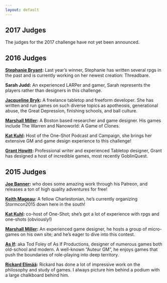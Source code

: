 ```yaml
---
layout: default
---
```

## 2017 Judges

The judges for the 2017 challenge have not yet been announced.

## 2016 Judges

**[Stephanie Bryant](http://www.mortaine.com/blog/):** Last year’s winner, Stephanie has written several rpgs in the past and is currently working on her newest creation: Threadbare.

**Sarah Judd:** An experienced LARPer and gamer, Sarah represents the players rather than designers in this challenge.

**[Jacqueline Bryk](http://tacticalnymphomania.tumblr.com/):** A freelance tabletop and freeform developer. She has written and run games on such diverse topics as apotheosis, generational abuse, the Great Depression, finishing schools, and ball culture.

**[Marshall Miller](http://www.finemessgames.com/):** A Boston based researcher and game designer. His games include The Warren and Nanoworld: A Game of Clones.

**[Kat Kuhl](https://twitter.com/wolvesarekuhl):** Host of the One-Shot Podcast and Campaign, she brings her extensive GM and game design experience to this challenge!

**[Grant Howitt](http://lookrobot.co.uk/games/):** Professional writer and experienced Tabletop designer, Grant has designed a host of incredible games, most recently GoblinQuest.

## 2015 Judges

**[Joe Banner](http://joebanner.co.uk/):** who does some amazing work through his Patreon, and releases a ton of high quality adventures for free!	

**[Keith Mageau](https://rollingboxcars.com/):** A fellow Charlestonian, he’s currently organizing Stormcon2015 down here in the south!

**[Kat Kuhl](http://oneshotpodcast.com/):** co-host of One-Shot; she’s got a lot of experience with rpgs and one-shots (obviously!)	

**[Marshall Miller](http://www.finemessgames.com/):** An experienced game designer, he hosts a group of micro-games on his own site; and he’s eager to dive into this contest.

**[As If](http://www.asifproductions.com/):** aka Tod Foley of As If Productions, designer of numerous games both old-school and modern. A well-known “Auteur GM”, he enjoys games that push the boundaries of role-playing into deep territory.	

**[Rickard Elimää](https://plus.google.com/u/0/116235159947041206206):** Rickard has done a lot of impressive work on the philosophy and study of games. I always picture him behind a podium with a large chalkboard behind him.